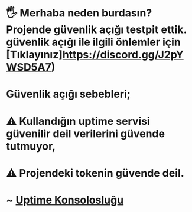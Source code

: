 
# 🖐 Merhaba neden burdasın? Projende güvenlik açığı testpit ettik. güvenlik açığı ile ilgili önlemler için [Tıklayınız]https://discord.gg/J2pYWSD5A7)

# Güvenlik açığı sebebleri;

# ⚠️ Kullandığın uptime servisi güvenilir deil verilerini güvende tutmuyor,
# ⚠️ Projendeki tokenin güvende deil. 

# ~ [Uptime Konsolosluğu](https://discord.gg/J2pYWSD5A7)
